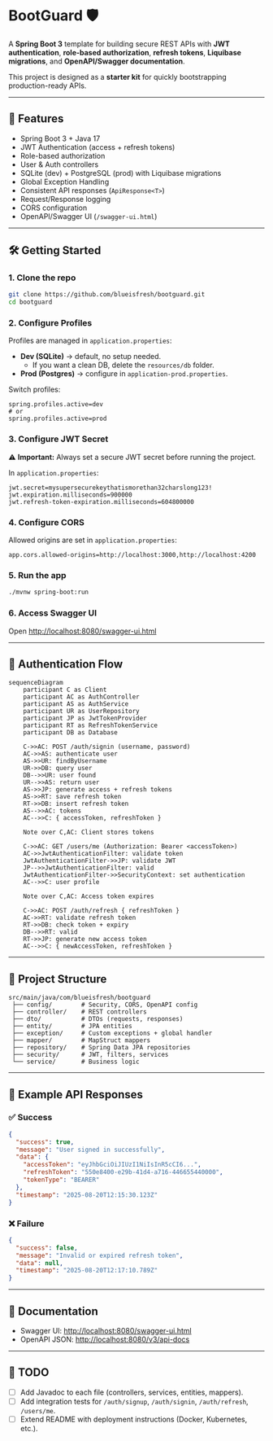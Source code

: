 # BootGuard 🛡️

A **Spring Boot 3** template for building secure REST APIs with **JWT authentication**, **role-based authorization**, **refresh tokens**, **Liquibase migrations**, and **OpenAPI/Swagger documentation**.

This project is designed as a **starter kit** for quickly bootstrapping production-ready APIs.

---

## 🚀 Features
- Spring Boot 3 + Java 17
- JWT Authentication (access + refresh tokens)
- Role-based authorization
- User & Auth controllers
- SQLite (dev) + PostgreSQL (prod) with Liquibase migrations
- Global Exception Handling
- Consistent API responses (`ApiResponse<T>`)
- Request/Response logging
- CORS configuration
- OpenAPI/Swagger UI (`/swagger-ui.html`)

---

## 🛠️ Getting Started

### 1. Clone the repo
```bash
git clone https://github.com/blueisfresh/bootguard.git
cd bootguard
```

### 2. Configure Profiles
Profiles are managed in `application.properties`:

- **Dev (SQLite)** → default, no setup needed.
    - If you want a clean DB, delete the `resources/db` folder.
- **Prod (Postgres)** → configure in `application-prod.properties`.

Switch profiles:
```properties
spring.profiles.active=dev
# or
spring.profiles.active=prod
```

### 3. Configure JWT Secret
⚠️ **Important:** Always set a secure JWT secret before running the project.

In `application.properties`:
```properties
jwt.secret=mysupersecurekeythatismorethan32charslong123!
jwt.expiration.milliseconds=900000
jwt.refresh-token-expiration.milliseconds=604800000
```

### 4. Configure CORS
Allowed origins are set in `application.properties`:
```properties
app.cors.allowed-origins=http://localhost:3000,http://localhost:4200
```

### 5. Run the app
```bash
./mvnw spring-boot:run
```

### 6. Access Swagger UI
Open [http://localhost:8080/swagger-ui.html](http://localhost:8080/swagger-ui.html)

---

## 🔑 Authentication Flow

```mermaid
sequenceDiagram
    participant C as Client
    participant AC as AuthController
    participant AS as AuthService
    participant UR as UserRepository
    participant JP as JwtTokenProvider
    participant RT as RefreshTokenService
    participant DB as Database

    C->>AC: POST /auth/signin (username, password)
    AC->>AS: authenticate user
    AS->>UR: findByUsername
    UR->>DB: query user
    DB-->>UR: user found
    UR-->>AS: return user
    AS->>JP: generate access + refresh tokens
    AS->>RT: save refresh token
    RT->>DB: insert refresh token
    AS-->>AC: tokens
    AC-->>C: { accessToken, refreshToken }

    Note over C,AC: Client stores tokens

    C->>AC: GET /users/me (Authorization: Bearer <accessToken>)
    AC->>JwtAuthenticationFilter: validate token
    JwtAuthenticationFilter->>JP: validate JWT
    JP-->>JwtAuthenticationFilter: valid
    JwtAuthenticationFilter->>SecurityContext: set authentication
    AC-->>C: user profile

    Note over C,AC: Access token expires

    C->>AC: POST /auth/refresh { refreshToken }
    AC->>RT: validate refresh token
    RT->>DB: check token + expiry
    DB-->>RT: valid
    RT->>JP: generate new access token
    AC-->>C: { newAccessToken, refreshToken }
```

---

## 📂 Project Structure
```
src/main/java/com/blueisfresh/bootguard
 ├── config/        # Security, CORS, OpenAPI config
 ├── controller/    # REST controllers
 ├── dto/           # DTOs (requests, responses)
 ├── entity/        # JPA entities
 ├── exception/     # Custom exceptions + global handler
 ├── mapper/        # MapStruct mappers
 ├── repository/    # Spring Data JPA repositories
 ├── security/      # JWT, filters, services
 └── service/       # Business logic
```

---

## 🧪 Example API Responses

### ✅ Success
```json
{
  "success": true,
  "message": "User signed in successfully",
  "data": {
    "accessToken": "eyJhbGciOiJIUzI1NiIsInR5cCI6...",
    "refreshToken": "550e8400-e29b-41d4-a716-446655440000",
    "tokenType": "BEARER"
  },
  "timestamp": "2025-08-20T12:15:30.123Z"
}
```

### ❌ Failure
```json
{
  "success": false,
  "message": "Invalid or expired refresh token",
  "data": null,
  "timestamp": "2025-08-20T12:17:10.789Z"
}
```

---

## 📖 Documentation
- Swagger UI: [http://localhost:8080/swagger-ui.html](http://localhost:8080/swagger-ui.html)
- OpenAPI JSON: [http://localhost:8080/v3/api-docs](http://localhost:8080/v3/api-docs)

---

## 📝 TODO
- [ ] Add Javadoc to each file (controllers, services, entities, mappers).
- [ ] Add integration tests for `/auth/signup`, `/auth/signin`, `/auth/refresh`, `/users/me`.
- [ ] Extend README with deployment instructions (Docker, Kubernetes, etc.).